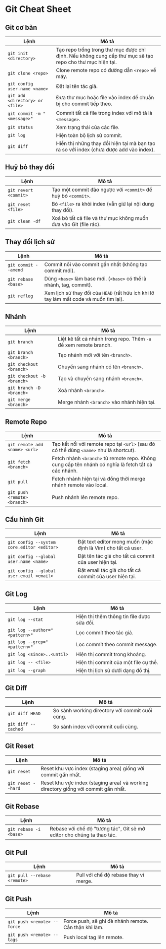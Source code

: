 # Git Cheat Sheet

## Git cơ bản

| Lệnh                            | Mô tả                                                                                                    |
| ------------------------------- | -------------------------------------------------------------------------------------------------------- |
| `git init <directory>`          | Tạo repo trống trong thư mục được chỉ định. Nếu không cung cấp thư mục sẽ tạo repo cho thư mục hiện tại. |
| `git clone <repo>`              | Clone remote repo có đường dẫn `<repo>` về máy.                                                          |
| `git config user.name <name>`   | Đặt lại tên tác giả.                                                                                     |
| `git add <directory> or <file>` | Đưa thư mục hoặc file vào index để chuẩn bị cho commit tiếp theo.                                        |
| `git commit -m "<message>"`     | Commit tất cả file trong index với mô tả là `<message>`.                                                 |
| `git status`                    | Xem trạng thái của các file.                                                                             |
| `git log`                       | Hiện toàn bộ lịch sử commit.                                                                             |
| `git diff`                      | Hiển thị những thay đổi hiện tại mà bạn tạo ra so với index (chưa được add vào index).                   |

## Huỷ bỏ thay đổi

| Lệnh                  | Mô tả                                                            |
| --------------------- | ---------------------------------------------------------------- |
| `git revert <commit>` | Tạo một commit đảo ngược với `<commit>` để huỷ bỏ `<commit>`.    |
| `git reset <file>`    | Bỏ `<file>` ra khỏi index (vẫn giử lại nội dung thay đổi).       |
| `git clean -df`       | Xoá bỏ tất cả file và thư mục không muốn đưa vào Git (file rác). |

## Thay đổi lịch sử

| Lệnh                 | Mô tả                                                                                  |
| -------------------- | -------------------------------------------------------------------------------------- |
| `git commit --amend` | Commit nối vào commit gần nhất (không tạo commit mới).                                 |
| `git rebase <base>`  | Dùng `<base>` làm base mới. (`<base>` có thể là nhánh, tag, commit).                   |
| `git reflog`         | Xem lịch sử thay đổi của `HEAD` (rất hữu ích khi lỡ tay làm mất code và muốn tìm lại). |

## Nhánh

| Lệnh                       | Mô tả                                                            |
|----------------------------|------------------------------------------------------------------|
| `git branch`               | Liệt kê tất cả nhánh trong repo. Thêm `-a` để xem remote branch. |
| `git branch <branch>`      | Tạo nhánh mới với tên `<branch>`.                                |
| `git checkout <branch>`    | Chuyển sang nhánh có tên `<branch>`.                             |
| `git checkout -b <branch>` | Tạo và chuyển sang nhánh `<branch>`.                             |
| `git branch -D <branch>`   | Xoá nhánh `<branch>`.                                            |
| `git merge <branch>`       | Merge nhánh `<branch>` vào nhánh hiện tại.                       |

## Remote Repo

| Lệnh                          | Mô tả                                                                                               |
|-------------------------------|-----------------------------------------------------------------------------------------------------|
| `git remote add <name> <url>` | Tạo kết nối với remote repo tại `<url>` (sau đó có thể dùng `<name>` như là shortcut).              |
| `git fetch <branch>`          | Fetch nhánh `<branch>` từ remote repo. Không cung cấp tên nhánh có nghĩa là fetch tất cả các nhánh. |
| `git pull`                    | Fetch nhánh hiện tại và đồng thời merge nhánh remote vào local.                                     |
| `git push <remote> <branch>`  | Push nhánh lên remote repo.                                                                         |

## Cấu hình Git

| Lệnh                                       | Mô tả                                                        |
|--------------------------------------------|--------------------------------------------------------------|
| `git config --system core.editor <editor>` | Đặt text editor mong muốn (mặc định là Vim) cho tất cả user. |
| `git config --global user.name <name>`     | Đặt tên tác giả cho tất cả commit của user hiện tại.         |
| `git config --global user.email <email>`   | Đặt email tác giả cho tất cả commit của user hiện tại.       |

## Git Log

| Lệnh                           | Mô tả                                      |
|--------------------------------|--------------------------------------------|
| `git log --stat`               | Hiện thị thêm thông tin file được sửa đổi. |
| `git log --author="<pattern>"` | Lọc commit theo tác giả.                   |
| `git log --grep="<pattern>"`   | Lọc commit theo commit message.            |
| `git log <since>..<until>`     | Hiện thị commit trong khoảng.              |
| `git log -- <file>`            | Hiện thị commit của một file cụ thể.       |
| `git log --graph`              | Hiện thị lịch sử dưới dạng đồ thị.         |

## Git Diff

| Lệnh                | Mô tả                                           |
|---------------------|-------------------------------------------------|
| `git diff HEAD`     | So sánh working directory với commit cuối cùng. |
| `git diff --cached` | So sánh index với commit cuối cùng.             |

## Git Reset

| Lệnh               | Mô tả                                                                              |
|--------------------|------------------------------------------------------------------------------------|
| `git reset`        | Reset khu vực index (staging area) giống với commit gần nhất.                      |
| `git reset --hard` | Reset khu vực index (staging area) và working directory giống với commit gần nhất. |

## Git Rebase

| Lệnh                   | Mô tả                                                                  |
|------------------------|------------------------------------------------------------------------|
| `git rebase -i <base>` | Rebase với chế độ "tương tác", Git sẽ mở editor cho chúng ta thao tác. |

## Git Pull

| Lệnh                         | Mô tả                                 |
|------------------------------|---------------------------------------|
| `git pull --rebase <remote>` | Pull với chế độ rebase thay vì merge. |

## Git Push

| Lệnh                        | Mô tả                                                 |
|-----------------------------|-------------------------------------------------------|
| `git push <remote> --force` | Force push, sẽ ghi đè nhánh remote. Cẩn thận khi làm. |
| `git push <remote> --tags`  | Push local tag lên remote.                            |
